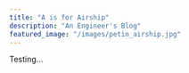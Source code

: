 ```yaml
---
title: "A is for Airship"
description: "An Engineer's Blog" 
featured_image: "/images/petin_airship.jpg"
---
```


Testing...

